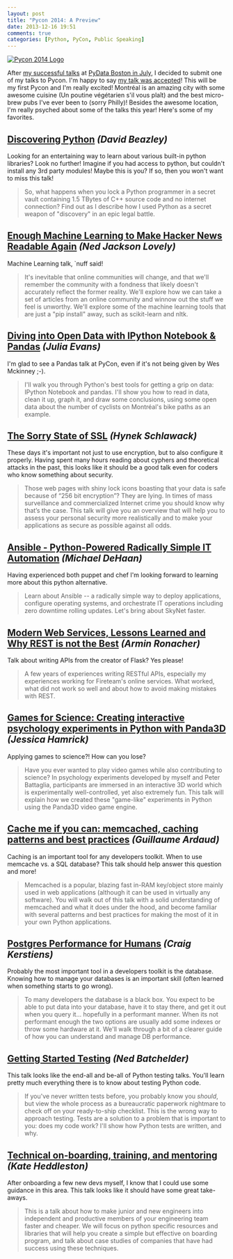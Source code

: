 ```yaml
---
layout: post
title: "Pycon 2014: A Preview"
date: 2013-12-16 19:51
comments: true
categories: [Python, PyCon, Public Speaking]
---
```

[![Pycon 2014 Logo](https://us.pycon.org/2014/site_media/static/img/pycon2014-logo.png "Pycon 2014 Logo")](https://us.pycon.org/2014/schedule/talks/list/)

After [my successful talks](https://github.com/mdbecker/pydata_2013) at [PyData Boston in July](http://pydata.org/bos2013), I decided to submit one of my talks to Pycon. I'm happy to say [my talk was accepted](https://us.pycon.org/2014/schedule/presentation/224/)! This will be my first Pycon and I'm really excited! Montréal is an amazing city with some awesome cuisine (Un poutine végétarien s'il vous plaît) and the best micro-brew pubs I've ever been to (sorry Philly)! Besides the awesome location, I'm really psyched about some of the talks this year! Here's some of my favorites.

## [Discovering Python](https://us.pycon.org/2014/schedule/presentation/198/) *(David Beazley)*

Looking for an entertaining way to learn about various built-in python libraries? Look no further! Imagine if you had access to python, but couldn't install any 3rd party modules! Maybe this is you? If so, then you won't want to miss this talk!

> So, what happens when you lock a Python programmer in a secret vault containing 1.5 TBytes of C++ source code and no internet connection? Find out as I describe how I used Python as a secret weapon of "discovery" in an epic legal battle.

## [Enough Machine Learning to Make Hacker News Readable Again](https://us.pycon.org/2014/schedule/presentation/163/) *(Ned Jackson Lovely)*

Machine Learning talk, `nuff said!

> It's inevitable that online communities will change, and that we'll remember the community with a fondness that likely doesn't accurately reflect the former reality. We'll explore how we can take a set of articles from an online community and winnow out the stuff we feel is unworthy. We'll explore some of the machine learning tools that are just a "pip install" away, such as scikit-learn and nltk.

## [Diving into Open Data with IPython Notebook & Pandas](https://us.pycon.org/2014/schedule/presentation/148/) *(Julia Evans)*

I'm glad to see a Pandas talk at PyCon, even if it's not being given by Wes Mckinney ;-).

> I'll walk you through Python's best tools for getting a grip on data: IPython Notebook and pandas. I'll show you how to read in data, clean it up, graph it, and draw some conclusions, using some open data about the number of cyclists on Montréal's bike paths as an example.

## [The Sorry State of SSL](https://us.pycon.org/2014/schedule/presentation/144/) *(Hynek Schlawack)*

These days it's important not just  to use encryption, but to also configure it properly. Having spent many hours reading about cyphers and theoretical attacks in the past, this looks like it should be a good talk even for coders who know something about security.

> Those web pages with shiny lock icons boasting that your data is safe because of “256 bit encryption”? They are lying. In times of mass surveillance and commercialized Internet crime you should know why that’s the case. This talk will give you an overview that will help you to assess your personal security more realistically and to make your applications as secure as possible against all odds.

## [Ansible - Python-Powered Radically Simple IT Automation](https://us.pycon.org/2014/schedule/presentation/152/) *(Michael DeHaan)*

Having experienced both puppet and chef I'm looking forward to learning more about this python alternative.

> Learn about Ansible -- a radically simple way to deploy applications, configure operating systems, and orchestrate IT operations including zero downtime rolling updates. Let's bring about SkyNet faster.

## [Modern Web Services, Lessons Learned and Why REST is not the Best](https://us.pycon.org/2014/schedule/presentation/221/) *(Armin Ronacher)*

Talk about writing APIs from the creator of Flask? Yes please!

> A few years of experiences writing RESTful APIs, especially my experiences working for Fireteam's online services. What worked, what did not work so well and about how to avoid making mistakes with REST.

## [Games for Science: Creating interactive psychology experiments in Python with Panda3D](https://us.pycon.org/2014/schedule/presentation/183/) *(Jessica Hamrick)*

Applying games to science?! How can you lose?

> Have you ever wanted to play video games while also contributing to science? In psychology experiments developed by myself and Peter Battaglia, participants are immersed in an interactive 3D world which is experimentally well-controlled, yet also extremely fun. This talk will explain how we created these "game-like" experiments in Python using the Panda3D video game engine.

## [Cache me if you can: memcached, caching patterns and best practices](https://us.pycon.org/2014/schedule/presentation/173/) *(Guillaume Ardaud)*

Caching is an important tool for any developers toolkit. When to use memcache vs. a SQL database? This talk should help answer this question and more!

> Memcached is a popular, blazing fast in-RAM key/object store mainly used in web applications (although it can be used in virtually any software). You will walk out of this talk with a solid understanding of memcached and what it does under the hood, and become familiar with several patterns and best practices for making the most of it in your own Python applications.

## [Postgres Performance for Humans](https://us.pycon.org/2014/schedule/presentation/141/) *(Craig Kerstiens)*

Probably the most important tool in a developers toolkit is the database. Knowing how to manage your databases is an important skill (often learned when something starts to go wrong).

> To many developers the database is a black box. You expect to be able to put data into your database, have it to stay there, and get it out when you query it... hopefully in a performant manner. When its not performant enough the two options are usually add some indexes or throw some hardware at it. We'll walk through a bit of a clearer guide of how you can understand and manage DB performance.

## [Getting Started Testing](https://us.pycon.org/2014/schedule/presentation/150/) *(Ned Batchelder)*

This talk looks like the end-all and be-all of Python testing talks. You'll learn pretty much everything there is to know about testing Python code.

> If you've never written tests before, you probably know you *should*, but view the whole process as a bureaucratic paperwork nightmare to check off on your ready-to-ship checklist. This is the wrong way to approach testing. Tests are a solution to a problem that is important to you: does my code work? I'll show how Python tests are written, and why.

## [Technical on-boarding, training, and mentoring](https://us.pycon.org/2014/schedule/presentation/223/) *(Kate Heddleston)*

After onboarding a few new devs myself, I know that I could use some guidance in this area. This talk looks like it should have some great take-aways.

> This is a talk about how to make junior and new engineers into independent and productive members of your engineering team faster and cheaper. We will focus on python specific resources and libraries that will help you create a simple but effective on boarding program, and talk about case studies of companies that have had success using these techniques.
